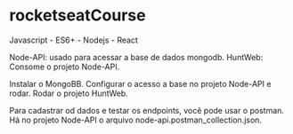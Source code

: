 # rocketseatCourse
Javascript - ES6+ - Nodejs - React

Node-API: usado para acessar a base de dados mongodb.
HuntWeb: Consome o projeto Node-API.

Instalar o MongoBB.
Configurar o acesso a base no projeto Node-API e rodar.
Rodar o projeto HuntWeb.

Para cadastrar od dados e testar os endpoints, você pode usar o postman. Há no projeto Node-API o arquivo node-api.postman_collection.json.
